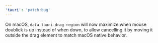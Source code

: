 ```yaml
---
'tauri': 'patch:bug'
---
```


On macOS, `data-tauri-drag-region` will now maximize when mouse doublick is up instead of when down, to allow cancelling it by moving it outside the drag element to match macOS native behavior.

